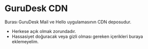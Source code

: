 # GuruDesk CDN

Burası GuruDesk Mail ve Hello uygulamasının CDN deposudur.
- Herkese açık olmak zorundadır.
- Hassasiyet doğuracak veya gizli olması gereken içerikleri buraya eklemeyelim.
